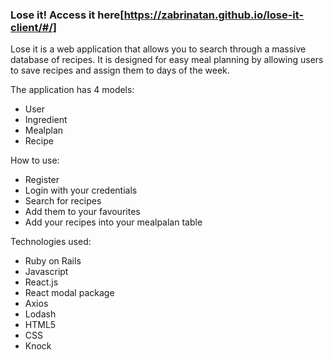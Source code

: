 ### Lose it! Access it here[https://zabrinatan.github.io/lose-it-client/#/]

Lose it is a web application that allows you to search through a massive database of recipes. It is designed for easy meal planning by allowing users to save recipes and assign them to days of the week.

The application has 4 models:
* User
* Ingredient
* Mealplan
* Recipe

How to use:
* Register
* Login with your credentials
* Search for recipes
* Add them to your favourites
* Add your recipes into your mealpalan table

Technologies used:
* Ruby on Rails
* Javascript
* React.js
* React modal package
* Axios
* Lodash
* HTML5
* CSS
* Knock
